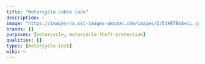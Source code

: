 ```yaml
---
title: "Motorcycle cable lock"
description: ~
image: "https://images-na.ssl-images-amazon.com/images/I/51kR7BmAvcL.jpg"
brands: []
purposes: [motorcycle, motorcycle-theft-protection]
qualities: []
types: [motorcycle-lock]
wiki: ~
---
```

